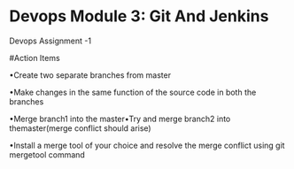 # Devops Module 3: Git And Jenkins
Devops Assignment -1

#Action Items

•Create two separate branches from master

•Make changes in the same function of the source code in both the branches

•Merge branch1 into the master•Try and merge branch2 into themaster(merge conflict should arise)

•Install a merge tool of your choice and resolve the merge conflict using git mergetool command
